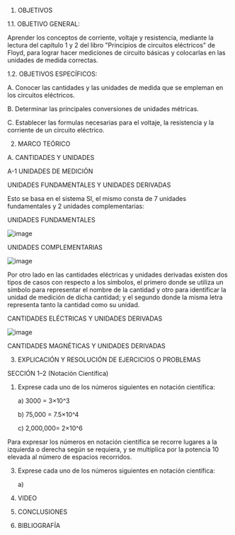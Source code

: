 1. OBJETIVOS

1.1. OBJETIVO GENERAL:

Aprender los conceptos de corriente, voltaje y resistencia, mediante la lectura del capítulo 1 y 2 del libro "Principios de circuitos eléctricos" de Floyd, para lograr hacer mediciones de circuito básicas y colocarlas en las unidades de medida correctas.

1.2. OBJETIVOS ESPECÍFICOS:

A. Conocer las cantidades y las unidades de medida que se empleman en los circuitos eléctricos.

B. Determinar las principales conversiones de unidades métricas.

C. Establecer las formulas necesarias para el voltaje, la resistencia y la corriente de un circuito eléctrico.

2. MARCO TEÓRICO

A. CANTIDADES Y UNIDADES

A-1 UNIDADES DE MEDICIÓN 

UNIDADES FUNDAMENTALES Y UNIDADES DERIVADAS

Esto se basa en el sistema SI, el mismo consta de 7 unidades fundamentales y 2 unidades complementarias:

UNIDADES FUNDAMENTALES

![image](https://user-images.githubusercontent.com/94008521/141195787-63b99def-7873-4929-8089-61f89ecb84b0.png)

UNIDADES COMPLEMENTARIAS

![image](https://user-images.githubusercontent.com/94008521/141196228-8a279af4-7f34-4e24-911a-cf2d761d1813.png)

Por otro lado en las cantidades eléctricas y unidades derivadas existen dos tipos de casos con respecto a los símbolos, el primero donde se utiliza un símbolo para representar el nombre de la cantidad y otro para identificar la unidad de medición de dicha cantidad; y el segundo donde la misma letra representa tanto la cantidad como su unidad.

CANTIDADES ELÉCTRICAS Y UNIDADES DERIVADAS

![image](https://user-images.githubusercontent.com/94008521/141199329-ecb91eed-bf85-4b3f-bd3f-ee4761470832.png)

CANTIDADES MAGNÉTICAS Y UNIDADES DERIVADAS



3. EXPLICACIÓN Y RESOLUCIÓN DE EJERCICIOS O PROBLEMAS

SECCIÓN 1–2 (Notación Científica)

1.	Exprese cada uno de los números siguientes en notación científica:

	a) 3000 = 3×10^3
  
	b) 75,000 = 7.5×10^4
  
	c) 2,000,000= 2×10^6

Para expresar los números en notación científica  se recorre  lugares a la izquierda o derecha  según se requiera, y se multiplica por la potencia 10 elevada al número de espacios recorridos. 

3.	Exprese cada uno de los números siguientes en notación científica:

	a) 





4. VIDEO

5. CONCLUSIONES

6. BIBLIOGRAFÍA
